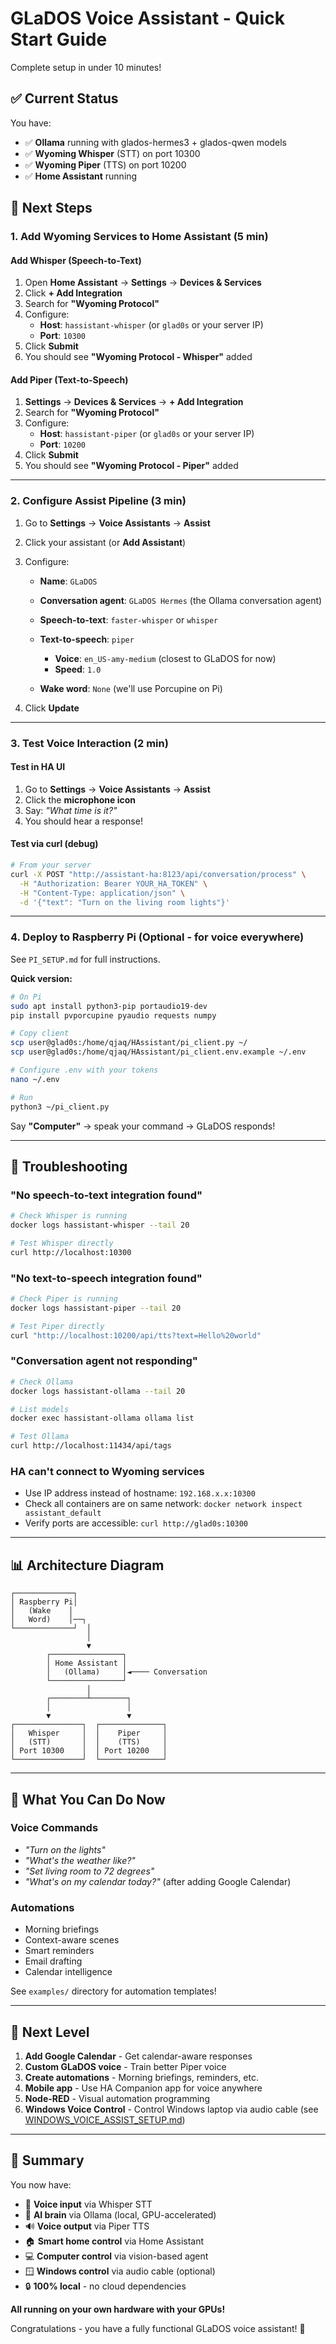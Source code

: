 # GLaDOS Voice Assistant - Quick Start Guide

Complete setup in under 10 minutes!

## ✅ Current Status

You have:
- ✅ **Ollama** running with glados-hermes3 + glados-qwen models
- ✅ **Wyoming Whisper** (STT) on port 10300
- ✅ **Wyoming Piper** (TTS) on port 10200
- ✅ **Home Assistant** running

## 🎯 Next Steps

### 1. Add Wyoming Services to Home Assistant (5 min)

#### Add Whisper (Speech-to-Text)
1. Open **Home Assistant** → **Settings** → **Devices & Services**
2. Click **+ Add Integration**
3. Search for **"Wyoming Protocol"**
4. Configure:
   - **Host**: `hassistant-whisper` (or `glad0s` or your server IP)
   - **Port**: `10300`
5. Click **Submit**
6. You should see **"Wyoming Protocol - Whisper"** added

#### Add Piper (Text-to-Speech)
1. **Settings** → **Devices & Services** → **+ Add Integration**
2. Search for **"Wyoming Protocol"**
3. Configure:
   - **Host**: `hassistant-piper` (or `glad0s` or your server IP)
   - **Port**: `10200`
4. Click **Submit**
5. You should see **"Wyoming Protocol - Piper"** added

---

### 2. Configure Assist Pipeline (3 min)

1. Go to **Settings** → **Voice Assistants** → **Assist**
2. Click your assistant (or **Add Assistant**)
3. Configure:

   - **Name**: `GLaDOS`

   - **Conversation agent**: `GLaDOS Hermes` (the Ollama conversation agent)

   - **Speech-to-text**: `faster-whisper` or `whisper`

   - **Text-to-speech**: `piper`
     - **Voice**: `en_US-amy-medium` (closest to GLaDOS for now)
     - **Speed**: `1.0`

   - **Wake word**: `None` (we'll use Porcupine on Pi)

4. Click **Update**

---

### 3. Test Voice Interaction (2 min)

#### Test in HA UI
1. Go to **Settings** → **Voice Assistants** → **Assist**
2. Click the **microphone icon**
3. Say: *"What time is it?"*
4. You should hear a response!

#### Test via curl (debug)
```bash
# From your server
curl -X POST "http://assistant-ha:8123/api/conversation/process" \
  -H "Authorization: Bearer YOUR_HA_TOKEN" \
  -H "Content-Type: application/json" \
  -d '{"text": "Turn on the living room lights"}'
```

---

### 4. Deploy to Raspberry Pi (Optional - for voice everywhere)

See `PI_SETUP.md` for full instructions.

**Quick version:**
```bash
# On Pi
sudo apt install python3-pip portaudio19-dev
pip install pvporcupine pyaudio requests numpy

# Copy client
scp user@glad0s:/home/qjaq/HAssistant/pi_client.py ~/
scp user@glad0s:/home/qjaq/HAssistant/pi_client.env.example ~/.env

# Configure .env with your tokens
nano ~/.env

# Run
python3 ~/pi_client.py
```

Say **"Computer"** → speak your command → GLaDOS responds!

---

## 🔧 Troubleshooting

### "No speech-to-text integration found"
```bash
# Check Whisper is running
docker logs hassistant-whisper --tail 20

# Test Whisper directly
curl http://localhost:10300
```

### "No text-to-speech integration found"
```bash
# Check Piper is running
docker logs hassistant-piper --tail 20

# Test Piper directly
curl "http://localhost:10200/api/tts?text=Hello%20world"
```

### "Conversation agent not responding"
```bash
# Check Ollama
docker logs hassistant-ollama --tail 20

# List models
docker exec hassistant-ollama ollama list

# Test Ollama
curl http://localhost:11434/api/tags
```

### HA can't connect to Wyoming services
- Use IP address instead of hostname: `192.168.x.x:10300`
- Check all containers are on same network: `docker network inspect assistant_default`
- Verify ports are accessible: `curl http://glad0s:10300`

---

## 📊 Architecture Diagram

```
┌─────────────┐
│ Raspberry Pi│
│   (Wake    │
│   Word)    │──┐
└─────────────┘  │
                 │
                 ▼
        ┌────────────────┐
        │ Home Assistant │
        │   (Ollama)     │◄──── Conversation
        └────────────────┘
                 │
        ┌────────┴────────┐
        │                 │
        ▼                 ▼
┌───────────────┐  ┌──────────────┐
│   Whisper     │  │    Piper     │
│   (STT)       │  │    (TTS)     │
│ Port 10300    │  │ Port 10200   │
└───────────────┘  └──────────────┘
```

---

## 🚀 What You Can Do Now

### Voice Commands
- *"Turn on the lights"*
- *"What's the weather like?"*
- *"Set living room to 72 degrees"*
- *"What's on my calendar today?"* (after adding Google Calendar)

### Automations
- Morning briefings
- Context-aware scenes
- Smart reminders
- Email drafting
- Calendar intelligence

See `examples/` directory for automation templates!

---

## 🎯 Next Level

1. **Add Google Calendar** - Get calendar-aware responses
2. **Custom GLaDOS voice** - Train better Piper voice
3. **Create automations** - Morning briefings, reminders, etc.
4. **Mobile app** - Use HA Companion app for voice anywhere
5. **Node-RED** - Visual automation programming
6. **Windows Voice Control** - Control Windows laptop via audio cable (see [WINDOWS_VOICE_ASSIST_SETUP.md](WINDOWS_VOICE_ASSIST_SETUP.md))

---

## 📝 Summary

You now have:
- 🎤 **Voice input** via Whisper STT
- 🧠 **AI brain** via Ollama (local, GPU-accelerated)
- 🔊 **Voice output** via Piper TTS
- 🏠 **Smart home control** via Home Assistant
- 💻 **Computer control** via vision-based agent
- 🪟 **Windows control** via audio cable (optional)
- 🔒 **100% local** - no cloud dependencies

**All running on your own hardware with your GPUs!**

Congratulations - you have a fully functional GLaDOS voice assistant! 🎉
